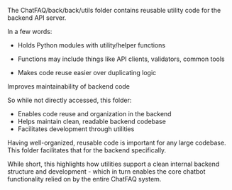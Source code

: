 The ChatFAQ/back/back/utils folder contains reusable utility code for the backend API server.

In a few words:

- Holds Python modules with utility/helper functions

- Functions may include things like API clients, validators, common tools

- Makes code reuse easier over duplicating logic

Improves maintainability of backend code

So while not directly accessed, this folder:

- Enables code reuse and organization in the backend
- Helps maintain clean, readable backend codebase
- Facilitates development through utilities

Having well-organized, reusable code is important for any large codebase. This folder facilitates that for the backend specifically.

While short, this highlights how utilities support a clean internal backend structure and development - which in turn enables the core chatbot functionality relied on by the entire ChatFAQ system.

